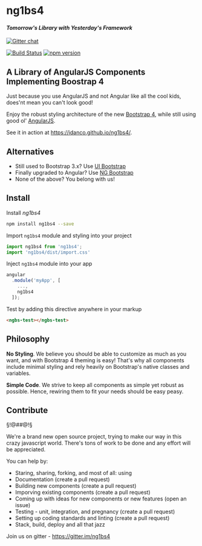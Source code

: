 # ng1bs4
#### _Tomorrow's Library with Yesterday's Framework_
[![Gitter chat](https://badges.gitter.im/ng1bs4/native-navigation.svg)](https://gitter.im/ng1bs4)

[![Build Status](https://travis-ci.org/IdanCo/ng1bs4.svg?branch=master)](https://travis-ci.org/IdanCo/ng1bs4)
[![npm version](https://badge.fury.io/js/ng1bs4.svg)](https://badge.fury.io/js/ng1bs4)
## A Library of AngularJS Components Implementing Boostrap 4

Just because you use AngularJS and not Angular like all
the cool kids, does'nt mean you can't look good!

Enjoy the robust styling architecture of the new [Bootstrap 4](http://v4-alpha.getbootstrap.com/),
while still using good ol' [AngularJS](https://angularjs.org/).

See it in action at https://idanco.github.io/ng1bs4/.

## Alternatives

* Still used to Bootstrap 3.x? Use [UI Bootstrap](https://angular-ui.github.io/bootstrap/)
* Finally upgraded to Angular? Use [NG Bootstrap](https://ng-bootstrap.github.io/#/home)
* None of the above? You belong with us!

## Install

Install _ng1bs4_

```sh
npm install ng1bs4 --save
```

Import `ng1bs4` module and styling into your project

```js
import ng1bs4 from 'ng1bs4';
import 'ng1bs4/dist/import.css'
```

Inject `ng1bs4` module into your app

```js
angular
  .module('myApp', [
    ...,
    ng1bs4
  ]);
```

Test by adding this directive anywhere in your markup

```html
<ngbs-test></ngbs-test>
```

## Philosophy

**No Styling**. We believe you should be able to customize as much as you want, and with Bootstrap 4 theming is easy! That's why all components include minimal styling and rely heavily on Bootstrap's native classes and variables.

**Simple Code**. We strive to keep all components as simple yet robust as possible. Hence, rewiring them to fit your needs should be easy peasy.

## Contribute

§!@#$%^ **HELP NEEDED!** ^%$#@!§

We're a brand new open source project, trying to make our way in this crazy javascript world.
There's tons of work to be done and any effort will be appreciated. 

You can help by:
- Staring, sharing, forking, and most of all: using
- Documentation (create a pull request)
- Building new components (create a pull request)
- Imporving existing components (create a pull request)
- Coming up with ideas for new components or new features (open an issue)
- Testing - unit, integration, and pregnancy (create a pull request)
- Setting up coding standards and linting (create a pull request)
- Stack, build, deploy and all that jazz

Join us on gitter - https://gitter.im/ng1bs4